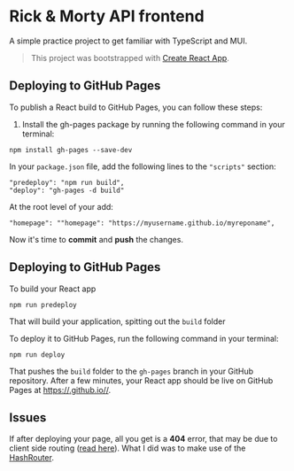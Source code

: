 # Rick & Morty API frontend

A simple practice project to get familiar with TypeScript and MUI.

> This project was bootstrapped with [Create React App](https://github.com/facebook/create-react-app).

## Deploying to GitHub Pages

To publish a React build to GitHub Pages, you can follow these steps:

1. Install the gh-pages package by running the following command in your terminal:

```
npm install gh-pages --save-dev
```

In your ``package.json`` file, add the following lines to the ``"scripts"`` section:

```
"predeploy": "npm run build",
"deploy": "gh-pages -d build"
```

At the root level of your add:

```
"homepage": ""homepage": "https://myusername.github.io/myreponame",
```

Now it's time to **commit** and **push** the changes.


## Deploying to GitHub Pages

To build your React app

```
npm run predeploy
```

That will build your application, spitting out the ``build`` folder

To deploy it to GitHub Pages, run the following command in your terminal:

```
npm run deploy
```

That pushes the ``build`` folder to the ``gh-pages`` branch in your GitHub repository. After a few minutes, your React app should be live on GitHub Pages at [https://<username>.github.io/<repository-name>/](https://lifebalance.github.io/rick_and_morty/).

## Issues
If after deploying your page, all you get is a **404** error, that may be due to client side routing ([read here](https://create-react-app.dev/docs/deployment/#notes-on-client-side-routing)). What I did was to make use of the [HashRouter](https://reactrouter.com/en/main/router-components/hash-router).
